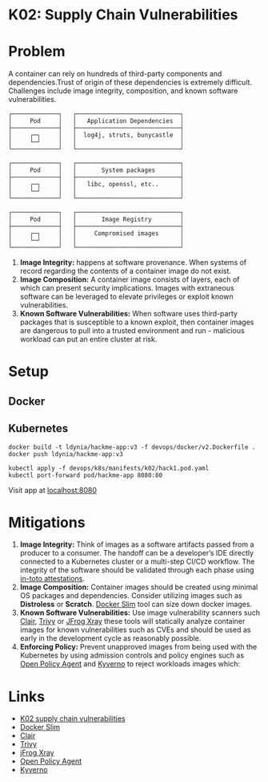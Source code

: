 # K02: Supply Chain Vulnerabilities

# Problem

A container can rely on hundreds of third-party components and dependencies.Trust of origin of these dependencies is extremely difficult. Challenges include image integrity, composition, and known software vulnerabilities.

```
┌─────────────┐   ┌─────────────────────────────┐ 
│     Pod     │   │   Application Dependencies  │  
├─────────────┤   ├─────────────────────────────┤
│     ┌─┐     │   │  log4j, struts, bunycastle  │
│     └─┘     │   │                             │
└─────────────┘   └─────────────────────────────┘

┌─────────────┐   ┌─────────────────────────────┐ 
│     Pod     │   │       System packages       │  
├─────────────┤   ├─────────────────────────────┤
│     ┌─┐     │   │   libc, openssl, etc..      │
│     └─┘     │   │                             │
└─────────────┘   └─────────────────────────────┘

┌─────────────┐   ┌─────────────────────────────┐ 
│     Pod     │   │       Image Registry        │
├─────────────┤   ├─────────────────────────────┤
│     ┌─┐     │   │     Compromised images      │
│     └─┘     │   │                             │
└─────────────┘   └─────────────────────────────┘
```

1. **Image Integrity:** happens at software provenance. When systems of record regarding the contents of a container image do not exist.
1. **Image Composition:** A container image consists of layers, each of which can present security implications. Images with extraneous software can be leveraged to elevate privileges or exploit known vulnerabilities.
1. **Known Software Vulnerabilities:** When software uses third-party packages that is susceptible to a known exploit, then container images are dangerous to pull into a trusted environment and run - malicious workload can put an entire cluster at risk.


# Setup

## Docker

## Kubernetes

```shell
docker build -t ldynia/hackme-app:v3 -f devops/docker/v2.Dockerfile .
docker push ldynia/hackme-app:v3

kubectl apply -f devops/k8s/manifests/k02/hack1.pod.yaml
kubectl port-forward pod/hackme-app 8080:80
```

Visit app at [localhost:8080](http://localhost:8080/)

# Mitigations

1. **Image Integrity:** Think of images as a software artifacts passed from a producer to a consumer. The handoff can be a developer’s IDE directly connected to a Kubernetes cluster or a multi-step CI/CD workflow. The integrity of the software should be validated through each phase using [in-toto attestations](https://github.com/in-toto/attestation).
1. **Image Composition:** Container images should be created using minimal OS packages and dependencies. Consider utilizing images such as **Distroless** or **Scratch**. [Docker Slim](https://github.com/slimtoolkit/slim) tool can size down docker images.
1. **Known Software Vulnerabilities:** Use image vulnerability scanners such [Clair](https://github.com/quay/clair), [Trivy](https://github.com/aquasecurity/trivy) or [JFrog Xray](https://jfrog.com/) these tools will statically analyze container images for known vulnerabilities such as CVEs and should be used as early in the development cycle as reasonably possible.
1. **Enforcing Policy:** Prevent unapproved images from being used with the Kubernetes by using admission controls and policy engines such as [Open Policy Agent](https://www.openpolicyagent.org/) and [Kyverno](https://kyverno.io/) to reject workloads images which:

# Links

- [K02 supply chain vulnerabilities](https://owasp.org/www-project-kubernetes-top-ten/2022/en/src/K02-supply-chain-vulnerabilities)
- [Docker Slim](https://github.com/slimtoolkit/slim)
- [Clair](https://github.com/quay/clair)
- [Trivy](https://github.com/aquasecurity/trivy)
- [jFrog Xray](https://jfrog.com/)
- [Open Policy Agent](https://www.openpolicyagent.org/)
- [Kyverno](https://kyverno.io/)